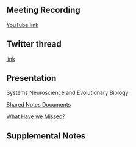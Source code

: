 ## Meeting Recording

[YouTube link](https://www.youtube.com/watch?v=iFhvht033S4)

## Twitter thread

[link](https://twitter.com/Orthogonal_Lab/status/1528159593406291969)

## Presentation

Systems Neuroscience and Evolutionary Biology: 

[Shared Notes Documents](https://docs.google.com/document/d/13lBfqCU1QC47xrfOownwtQchvHD8WQKY0NDfPsgYGtY/edit?usp=sharing)

[What Have we Missed?](https://docs.google.com/presentation/d/1ZQRXYtrBJlgC3CuB8sEVS_oldmybMgIw1iWnRNMTnhY/edit?usp=sharing)

## Supplemental Notes
